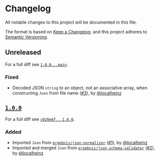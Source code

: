 # Changelog

All notable changes to this project will be documented in this file.

The format is based on [Keep a Changelog](https://keepachangelog.com/en/1.0.0/), and this project adheres to [Semantic Versioning](https://semver.org/spec/v2.0.0.html).

## Unreleased

For a full diff see [`1.0.0...main`][1.0.0...main].

### Fixed

- Decoded JSON `string` to an object, not an associative array, when constructing `Json` from file name ([#3]), by [@localheinz]

## [`1.0.0`][1.0.0]

For a full diff see [`c020e6f...1.0.0`][c020e6f...1.0.0].

### Added

- Imported `Json` from [`ergebnis/json-normalizer`](https://github.com/ergebnis/json-normalizer/tree/3.0.0) ([#1]), by [@localheinz]
- Imported and merged `Json` from [`ergebnis/json-schema-validator`](https://github.com/ergebnis/json-schema-validator/tree/3.2.0) ([#2]), by [@localheinz]

[1.0.0]: https://github.com/ergebnis/json/releases/tag/1.0.0

[c020e6f...1.0.0]: https://github.com/ergebnis/json/compare/c020e6f...1.0.0
[1.0.0...main]: https://github.com/ergebnis/json/compare/1.0.0...main

[#1]: https://github.com/ergebnis/json/pull/1
[#2]: https://github.com/ergebnis/json/pull/2
[#3]: https://github.com/ergebnis/json/pull/3

[@localheinz]: https://github.com/localheinz
